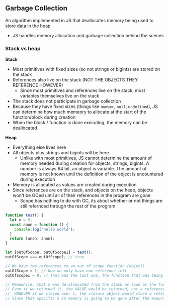 ## Garbage Collection ##
An algorithm implemented in JS that deallocates memory being used to store data in the heap
- JS handles memory allocation and garbage collection behind the scenes

### Stack vs heap ###
**Stack**
- Most primitives with fixed sizes (so not strings or bigints) are stored on the stack
- References also live on the stack (NOT THE OBJECTS THEY REFERENCE HOWEVER)
  - Since most primitives and references live on the stack, most variables themselves live on the stack
- The stack does not participate in garbage collection
- Because they have fixed sizes (things like `number`, `null`, `undefined`), JS can determine how much memeory to allocate at the start of the function/block during creation
- When the block / function is done executing, the memory can be deallocated

**Heap**
- Everything else lives here
- All objects plus strings and bigints will be here
  - Unlike with most primitives, JS cannot determine the amount of memory needed during creation for objects, strings, bigints. A number is always 64 bit, an object is variable. The amount of memory is not known until the definition of the object is encountered during execution
- Memory is allocated as values are created during execution
- Since references are on the stack, and objects on the heap, objects won't be GCed until all of their references in the program are gone
  - Scope has nothing to do with GC, its about whether or not things are still refernced through the rest of the program

```javascript
function test() {
  let x = 5;
  const anon = function () {
    console.log('hello world');
  }
  return [anon, anon];
}

let [outOfScope, outOfScope1] = test();
outOfScope === outOfScope1; // true

// We have two references to an out of scope function (object)
outOfScope = 1; // Now we only have one reference left
outOfScope1 = 0; // That was the last one, the function that was being reference will now be garbage collected

// Meanwhile, that 5 was de-allocated from the stack as soon as the function finished executing
// Even if we returned it, the VALUE would be returned, not a reference.
//  HOWEVER if we closed over x, the closure object would store a reference to the variable on the heap, and x would only be deallocated after it is no longer     referenced
// Since that specific 5 in memory is going to be gone after the exeuction no matter what, the memory can be given back
```
